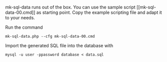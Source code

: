 mk-sql-data runs out of the box. You can use the sample script [[mk-sql-data-00.cmd]] as starting point. Copy  the example scripting file and adapt it to your needs.

Run the command

    mk-sql-data.php --cfg mk-sql-data-00.cmd

Import the generated SQL file into the database with

    mysql -u user -ppassword database < data.sql